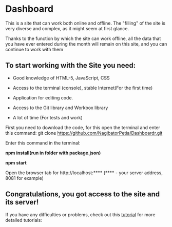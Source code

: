 # Dashboard

This is a site that can work both online and offline. The "filling" of the site is very diverse and complex, as it might seem at first glance.

Thanks to the function by which the site can work offline, all the data that you have ever entered during the month will remain on this site, and you can continue to work with them

## To start working with the Site you need:

- Good knowledge of HTML-5, JavaScript, CSS

- Access to the terminal (console), stable Internet(For the first time)

- Application for editing code.

- Access to the Git library and Workbox library

- A lot of time (For tests and work)

First you need to download the code, for this open the terminal and enter this command: git clone https://github.com/NagibatorPetia/Dashboardr.git

Enter this command in the terminal:

**npm install(run in folder with package.json)**

**npm start**


Open the browser tab for http://localhost:**** (**** - your server address, 8081 for example)

## Congratulations, you got access to the site and its server!

If you have any difficulties or problems, check out this [tutorial](https://codelabs.developers.google.com/codelabs/workbox-indexeddb/index.html?index=..%2F..index#0) for more detailed tutorials: 

